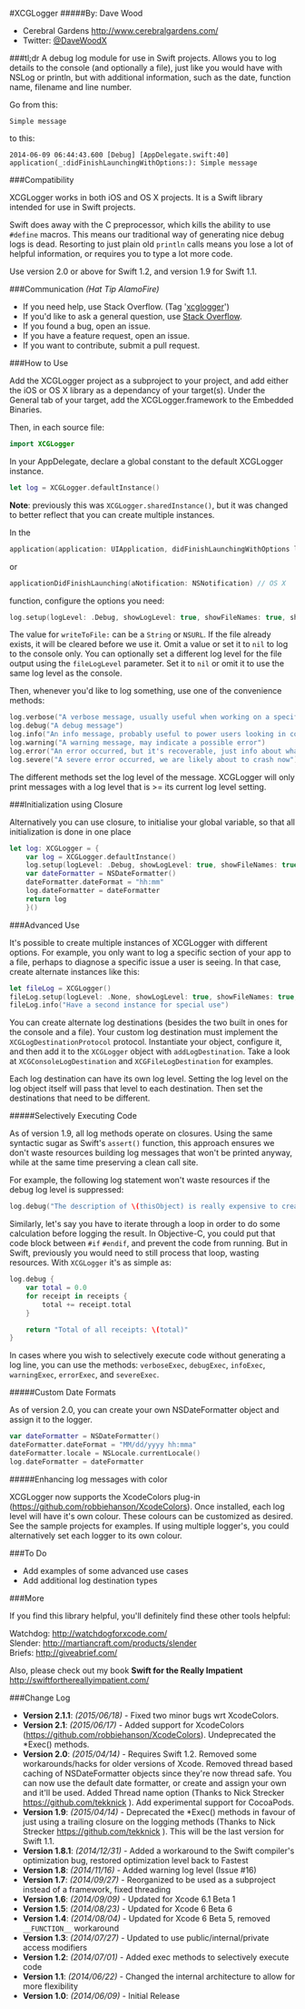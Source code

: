 #XCGLogger
#####By: Dave Wood
- Cerebral Gardens http://www.cerebralgardens.com/
- Twitter: [@DaveWoodX](https://twitter.com/DaveWoodX)

###tl;dr
A debug log module for use in Swift projects. Allows you to log details to the console (and optionally a file), just like you would have with NSLog or println, but with additional information, such as the date, function name, filename and line number.

Go from this:

```Simple message```

to this:

```2014-06-09 06:44:43.600 [Debug] [AppDelegate.swift:40] application(_:didFinishLaunchingWithOptions:): Simple message```

###Compatibility

XCGLogger works in both iOS and OS X projects. It is a Swift library intended for use in Swift projects.

Swift does away with the C preprocessor, which kills the ability to use ```#define``` macros. This means our traditional way of generating nice debug logs is dead. Resorting to just plain old ```println``` calls means you lose a lot of helpful information, or requires you to type a lot more code.

Use version 2.0 or above for Swift 1.2, and version 1.9 for Swift 1.1.

###Communication _(Hat Tip AlamoFire)_

* If you need help, use Stack Overflow. (Tag '[xcglogger](http://stackoverflow.com/questions/tagged/xcglogger)')
* If you'd like to ask a general question, use [Stack Overflow](http://stackoverflow.com/questions/tagged/xcglogger).
* If you found a bug, open an issue.
* If you have a feature request, open an issue.
* If you want to contribute, submit a pull request.

###How to Use

Add the XCGLogger project as a subproject to your project, and add either the iOS or OS X library as a dependancy of your target(s).
Under the General tab of your target, add the XCGLogger.framework to the Embedded Binaries.

Then, in each source file:

```Swift
import XCGLogger
```

In your AppDelegate, declare a global constant to the default XCGLogger instance.

```Swift
let log = XCGLogger.defaultInstance()
```

**Note**: previously this was ```XCGLogger.sharedInstance()```, but it was changed to better reflect that you can create multiple instances.

In the
```Swift
application(application: UIApplication, didFinishLaunchingWithOptions launchOptions: [NSObject : AnyObject]?) // iOS
```

or

```Swift
applicationDidFinishLaunching(aNotification: NSNotification) // OS X
```

function, configure the options you need:

```Swift
log.setup(logLevel: .Debug, showLogLevel: true, showFileNames: true, showLineNumbers: true, writeToFile: "path/to/file", fileLogLevel: .Debug)
```

The value for ```writeToFile:``` can be a ```String``` or ```NSURL```. If the file already exists, it will be cleared before we use it. Omit a value or set it to ```nil``` to log to the console only. You can optionally set a different log level for the file output using the ```fileLogLevel``` parameter. Set it to ```nil``` or omit it to use the same log level as the console.

Then, whenever you'd like to log something, use one of the convenience methods:

```Swift
log.verbose("A verbose message, usually useful when working on a specific problem")
log.debug("A debug message")
log.info("An info message, probably useful to power users looking in console.app")
log.warning("A warning message, may indicate a possible error")
log.error("An error occurred, but it's recoverable, just info about what happened")
log.severe("A severe error occurred, we are likely about to crash now")
```

The different methods set the log level of the message. XCGLogger will only print messages with a log level that is >= its current log level setting.

###Initialization using Closure

Alternatively you can use closure, to initialise your global variable, so that all initialization is done in one place
```Swift
let log: XCGLogger = {
    var log = XCGLogger.defaultInstance()
    log.setup(logLevel: .Debug, showLogLevel: true, showFileNames: true, showLineNumbers: true, writeToFile: nil, fileLogLevel: .Debug)
    var dateFormatter = NSDateFormatter()
    dateFormatter.dateFormat = "hh:mm"
    log.dateFormatter = dateFormatter
    return log
    }()
```


###Advanced Use

It's possible to create multiple instances of XCGLogger with different options. For example, you only want to log a specific section of your app to a file, perhaps to diagnose a specific issue a user is seeing. In that case, create alternate instances like this:

```Swift
let fileLog = XCGLogger()
fileLog.setup(logLevel: .None, showLogLevel: true, showFileNames: true, showLineNumbers: true, writeToFile: "path/to/file", fileLogLevel: .Debug)
fileLog.info("Have a second instance for special use")
```

You can create alternate log destinations (besides the two built in ones for the console  and a file). Your custom log destination must implement the ```XCGLogDestinationProtocol``` protocol. Instantiate your object, configure it, and then add it to the ```XCGLogger``` object with ```addLogDestination```. Take a look at ```XCGConsoleLogDestination``` and ```XCGFileLogDestination``` for examples.

Each log destination can have its own log level. Setting the log level on the log object itself will pass that level to each destination. Then set the destinations that need to be different.

#####Selectively Executing Code

As of version 1.9, all log methods operate on closures. Using the same syntactic sugar as Swift's ```assert()``` function, this approach ensures we don't waste resources building log messages that won't be printed anyway, while at the same time preserving a clean call site.

For example, the following log statement won't waste resources if the debug log level is suppressed:

```Swift
log.debug("The description of \(thisObject) is really expensive to create")
```

Similarly, let's say you have to iterate through a loop in order to do some calculation before logging the result. In Objective-C, you could put that code block between ```#if``` ```#endif```, and prevent the code from running. But in Swift, previously you would need to still process that loop, wasting resources. With ```XCGLogger``` it's as simple as:

```Swift
log.debug {
    var total = 0.0
    for receipt in receipts {
        total += receipt.total
    }

    return "Total of all receipts: \(total)"
}
```

In cases where you wish to selectively execute code without generating a log line, you can use the methods: ```verboseExec```, ```debugExec```, ```infoExec```, ```warningExec```, ```errorExec```, and ```severeExec```.

#####Custom Date Formats

As of version 2.0, you can create your own NSDateFormatter object and assign it to the logger.

```Swift
var dateFormatter = NSDateFormatter()
dateFormatter.dateFormat = "MM/dd/yyyy hh:mma"
dateFormatter.locale = NSLocale.currentLocale()
log.dateFormatter = dateFormatter
```

#####Enhancing log messages with color

XCGLogger now supports the XcodeColors plug-in (https://github.com/robbiehanson/XcodeColors). Once installed, each log level will have it's own colour. These colours can be customized as desired. See the sample projects for examples. If using multiple logger's, you could alternatively set each logger to its own colour.

###To Do

- Add examples of some advanced use cases
- Add additional log destination types

###More

If you find this library helpful, you'll definitely find these other tools helpful:

Watchdog: http://watchdogforxcode.com/  
Slender: http://martiancraft.com/products/slender  
Briefs: http://giveabrief.com/  

Also, please check out my book **Swift for the Really Impatient** http://swiftforthereallyimpatient.com/

###Change Log

* **Version 2.1.1**: *(2015/06/18)* - Fixed two minor bugs wrt XcodeColors.
* **Version 2.1**: *(2015/06/17)* - Added support for XcodeColors (https://github.com/robbiehanson/XcodeColors). Undeprecated the \*Exec() methods.
* **Version 2.0**: *(2015/04/14)* - Requires Swift 1.2. Removed some workarounds/hacks for older versions of Xcode. Removed thread based caching of NSDateFormatter objects since they're now thread safe. You can now use the default date formatter, or create and assign your own and it'll be used. Added Thread name option (Thanks to Nick Strecker https://github.com/tekknick ). Add experimental support for CocoaPods. 
* **Version 1.9**: *(2015/04/14)* - Deprecated the \*Exec() methods in favour of just using a trailing closure on the logging methods (Thanks to Nick Strecker https://github.com/tekknick ). This will be the last version for Swift 1.1.
* **Version 1.8.1**: *(2014/12/31)* - Added a workaround to the Swift compiler's optimization bug, restored optimization level back to Fastest
* **Version 1.8**: *(2014/11/16)* - Added warning log level (Issue #16)
* **Version 1.7**: *(2014/09/27)* - Reorganized to be used as a subproject instead of a framework, fixed threading
* **Version 1.6**: *(2014/09/09)* - Updated for Xcode 6.1 Beta 1
* **Version 1.5**: *(2014/08/23)* - Updated for Xcode 6 Beta 6
* **Version 1.4**: *(2014/08/04)* - Updated for Xcode 6 Beta 5, removed `__FUNCTION__` workaround
* **Version 1.3**: *(2014/07/27)* - Updated to use public/internal/private access modifiers
* **Version 1.2**: *(2014/07/01)* - Added exec methods to selectively execute code
* **Version 1.1**: *(2014/06/22)* - Changed the internal architecture to allow for more flexibility
* **Version 1.0**: *(2014/06/09)* - Initial Release

